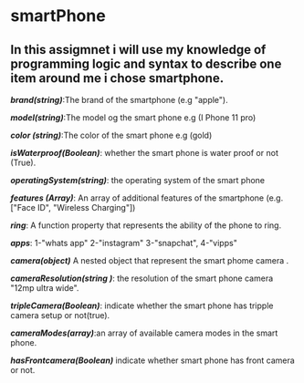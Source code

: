 # smartPhone
## In this assigmnet  i will use my knowledge of programming logic and syntax to describe one item around me i chose smartphone.
***brand(string)***:The brand of the smartphone (e.g "apple").

  ***model(string)***:The model og the smart phone e.g (I Phone 11 pro)

  ***color (string)***:The color of the smart phone e.g (gold)
    
***isWaterproof(Boolean)***: whether the smart phone is water proof or not (True).

***operatingSystem(string)***: the operating system of the smart phone

***features (Array)***: An array of additional features of the smartphone (e.g. ["Face ID", "Wireless Charging"])

***ring***: A function property that represents the ability of the phone to ring.

***apps***:
    1-"whats app"
    2-"instagram"
    3-"snapchat", 
    4-"vipps"

***camera(object)*** A nested object that represent the smart phome camera .

***cameraResolution(string )***: the resolution of the smart phone camera "12mp ultra wide".

***tripleCamera(Boolean)***: indicate whether the smart phone has tripple camera setup or not(true).

***cameraModes(array)***:an array of available camera modes in the smart phone.

***hasFrontcamera(Boolean)*** indicate whether smart phone has front camera or not.
